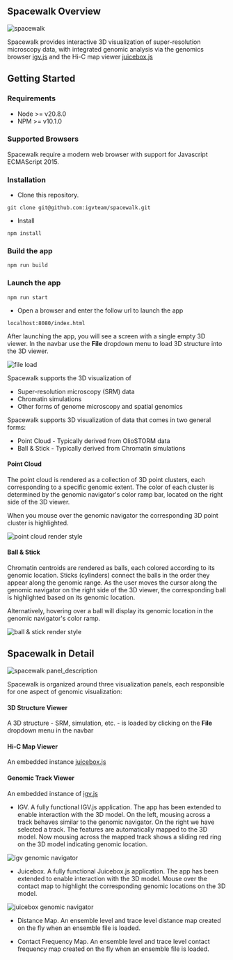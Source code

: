 ## Spacewalk Overview

![spacewalk](readme_img/spacewalk-screenshot.png)

Spacewalk provides interactive 3D visualization of super-resolution microscopy data, 
with integrated genomic analysis via the genomics browser [igv.js](https://github.com/igvteam/igv.js) 
and the Hi-C map viewer [juicebox.js](https://github.com/igvteam/juicebox.js)

## Getting Started

### Requirements
- Node >= v20.8.0
- NPM >= v10.1.0

### Supported Browsers

Spacewalk require a modern web browser with support for Javascript ECMAScript 2015.

### Installation
* Clone this repository.
````
git clone git@github.com:igvteam/spacewalk.git
````
* Install
````
npm install
````
### Build the app
````
npm run build
````
### Launch the app
````
npm run start
````
* Open a browser and enter the follow url to launch the app
````
localhost:8080/index.html
````

After launching the app, you will see a screen with a single empty 3D viewer. In the navbar use the **File** dropdown menu to load 3D structure into the 3D viewer.

![file load](readme_img/spacewalk-file-load.png)

Spacewalk supports the 3D visualization of
- Super-resolution microscopy (SRM) data
- Chromatin simulations
- Other forms of genome microscopy and spatial genomics

Spacewalk supports 3D visualization of data that comes in two general forms:
- Point Cloud - Typically derived from OlioSTORM data
- Ball & Stick - Typically derived from Chromatin simulations

#### Point Cloud
The point cloud is rendered as a collection of 3D point clusters, each corresponding to a specific genomic extent.
The color of each cluster is determined by the genomic navigator's color ramp bar, located on the right side of the 3D viewer.

When you mouse over the genomic navigator the corresponding 3D point cluster is highlighted.

![point cloud render style](readme_img/render-style-point-cloud.png)

#### Ball & Stick
Chromatin centroids are rendered as balls, each colored according to its genomic location.
Sticks (cylinders) connect the balls in the order they appear along the genomic range.
As the user moves the cursor along the genomic navigator on the right side of the 3D viewer,
the corresponding ball is highlighted based on its genomic location.

Alternatively, hovering over a ball will display its genomic location in the genomic navigator's
color ramp.

![ball & stick render style](readme_img/render-style-ball-stick.png)

## Spacewalk in Detail

![spacewalk panel_description](readme_img/spacewalk-panel-description.png)

Spacewalk is organized around three visualization panels, each responsible for one aspect of genomic visualization:
#### 3D Structure Viewer
A 3D structure - SRM, simulation, etc. - is loaded by clicking on the **File** dropdown menu in the navbar
#### Hi-C Map Viewer
An embedded instance [juicebox.js](https://github.com/igvteam/juicebox.js)
#### Genomic Track Viewer
An embedded instance of [igv.js](https://github.com/igvteam/igv.js)


- IGV. A fully functional IGV.js application. The app has been extended to enable interaction with the 3D model.
On the left, mousing across a track behaves similar to the genomic navigator. On the right we have selected a track. The
features are automatically mapped to the 3D model. Now mousing across the mapped track shows a sliding red ring on the 3D
model indicating genomic location.

![igv genomic navigator](readme_img/spacewalk-igv-genomic-navigation.png)

- Juicebox. A fully functional Juicebox.js application. The app has been extended to enable interaction with the 3D model.
Mouse over the contact map to highlight the corresponding genomic locations on the 3D model.

![juicebox genomic navigator](readme_img/spacewalk-juicebox-genomic-navigation.png)

- Distance Map. An ensemble level and trace level distance map created on the fly when an ensemble file is loaded.

- Contact Frequency Map. An ensemble level and trace level contact frequency map created on the fly when an ensemble file is loaded.


